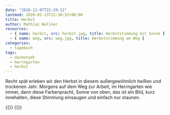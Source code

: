 ```yaml
---
date: "2018-11-07T22:29:12"
lastmod: 2020-01-13T21:38:52+00:00
title: Herbst
author: Mathias Wellner
resources:
  - { name: herbst, src: herbst.jpg, title: Herbststimmung mit Sonne }
  - { name: weg, src: weg.jpg, title: Herbststimmung am Weg }
categories:
  - tagebuch
tags:
  - darmstadt
  - herrngarten
  - herbst
---
```

Recht spät erleben wir den Herbst in diesem außergewöhnlich heißen und trockenen Jahr. Morgens auf dem Weg zur Arbeit, im Herrngarten wie immer, dann diese Farbenpracht, Sonne von oben, das ist ein Bild, kurz innehalten, diese Stimmung einsaugen und einfach nur staunen. 
<!--more-->

{{<responsive-image name="herbst">}}
{{<responsive-image name="weg">}}
